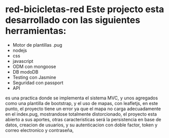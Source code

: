 # red-bicicletas-red Este projecto esta desarrollado con las siguientes herramientas:

- Motor de plantillas .pug
- nodejs
- css 
- javascript
- ODM con mongoose
- DB modoDB
- Testing con Jasmine
- Seguridad con passport
- API

es una practica donde se implementa el sistema MVC, y unos agregados como una plantilla de bootstrap, y el uso de mapas, con leafletjs,
en este punto, el proyecto tiene un error ya que el mapa no carga adecuadamente en el index.pug, mostrandose totalmente distorcionado, el proyecto esta
abierto a sus aportes, otras caracteristicas será la persistencia en base de datos, creacion de usuarios, y su autenticacion con doble factor, token y correo 
electronico y contraseña,
